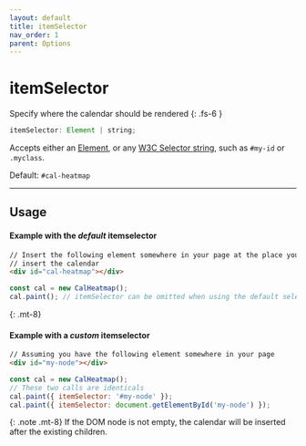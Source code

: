 ```yaml
---
layout: default
title: itemSelector
nav_order: 1
parent: Options
---
```


# itemSelector

Specify where the calendar should be rendered
{: .fs-6 }

```js
itemSelector: Element | string;
```

Accepts either an [Element](https://developer.mozilla.org/en-US/docs/Web/API/Element), or any [W3C Selector string](https://www.w3.org/TR/selectors-api/), such as `#my-id` or `.myclass`.

Default: `#cal-heatmap`

<hr />

## Usage

#### Example with the _default_ itemselector

```html
// Insert the following element somewhere in your page at the place you want to
// insert the calendar
<div id="cal-heatmap"></div>
```

```js
const cal = new CalHeatmap();
cal.paint(); // itemSelector can be omitted when using the default selector
```

{: .mt-8}

#### Example with a _custom_ itemselector

```html
// Assuming you have the following element somewhere in your page
<div id="my-node"></div>
```

```js
const cal = new CalHeatmap();
// These two calls are identicals
cal.paint({ itemSelector: '#my-node' });
cal.paint({ itemSelector: document.getElementById('my-node') });
```

{: .note .mt-8}
If the DOM node is not empty, the calendar will be inserted after the existing children.
